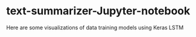 # text-summarizer-Jupyter-notebook
Here are some visualizations of data training models using Keras LSTM

